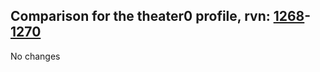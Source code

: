 ## Comparison for the theater0 profile, rvn: [1268](https://github.com/PRO100KatYT/FortniteProfileRevisions/tree/main/profiles/theater0/1268%20theater0.json)-[1270](https://github.com/PRO100KatYT/FortniteProfileRevisions/tree/main/profiles/theater0/1270%20theater0.json)

No changes
